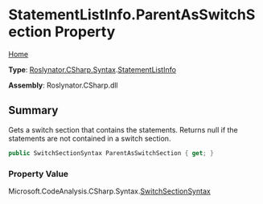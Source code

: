 # StatementListInfo\.ParentAsSwitchSection Property

[Home](../../../../../README.md)

**Type**: [Roslynator.CSharp.Syntax](../../README.md)\.[StatementListInfo](../README.md)

**Assembly**: Roslynator\.CSharp\.dll

## Summary

Gets a switch section that contains the statements\. Returns null if the statements are not contained in a switch section\.

```csharp
public SwitchSectionSyntax ParentAsSwitchSection { get; }
```

### Property Value

Microsoft\.CodeAnalysis\.CSharp\.Syntax\.[SwitchSectionSyntax](https://docs.microsoft.com/en-us/dotnet/api/microsoft.codeanalysis.csharp.syntax.switchsectionsyntax)

